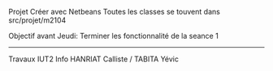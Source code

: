 Projet Créer avec Netbeans
Toutes les classes se touvent dans src/projet/m2104

Objectif avant Jeudi:
Terminer les fonctionnalité de la seance 1


---------------
Travaux IUT2 Info
HANRIAT Calliste / TABITA Yévic
